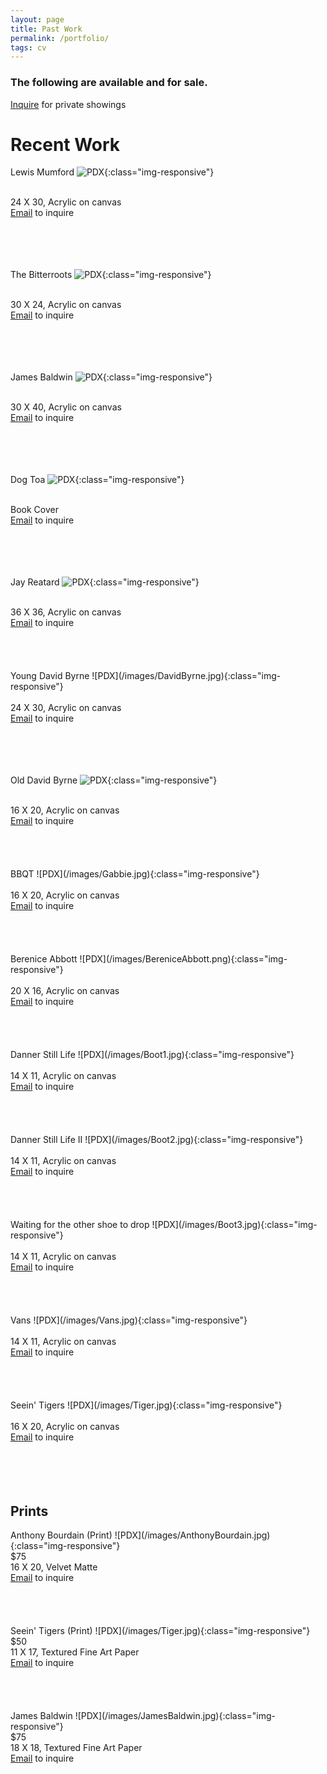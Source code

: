 ```yaml
---
layout: page
title: Past Work
permalink: /portfolio/
tags: cv
---
```

<h3>The following are available and for sale.</h3>

<a href="{{ site.url }}/contact">Inquire</a> for private showings

<h1> Recent Work </h1>

Lewis Mumford
![PDX](/images/Mumford.jpeg){:class="img-responsive"}
<div class="center">
<br>
24 X 30, Acrylic on canvas
<br>
<a href="{{ site.url }}/contact">Email</a> to inquire
</div>
<br>
<br>
<br>
<br>

The Bitterroots
![PDX](/images/Landscape.jpeg){:class="img-responsive"}
<div class="center">
<br>
30 X 24, Acrylic on canvas
<br>
<a href="{{ site.url }}/contact">Email</a> to inquire
</div>
<br>
<br>
<br>
<br>

James Baldwin
![PDX](/images/JamesBaldwin.jpg){:class="img-responsive"}
<div class="center">
<br>
30 X 40, Acrylic on canvas
<br>
<a href="{{ site.url }}/contact">Email</a> to inquire
</div>
<br>
<br>
<br>
<br>

Dog Toa
![PDX](/images/SkullFinal.jpg){:class="img-responsive"}
<div class="center">
<br>
Book Cover
<br>
<a href="{{ site.url }}/contact">Email</a> to inquire
</div>
<br>
<br>
<br>
<br>

Jay Reatard
![PDX](/images/JayReatard.jpg){:class="img-responsive"}
<div class="center">
<br>
36 X 36, Acrylic on canvas
<br>
<a href="{{ site.url }}/contact">Email</a> to inquire
</div>
<br>
<br>
<br>
<br>
Young David Byrne
![PDX](/images/DavidByrne.jpg){:class="img-responsive"}
<div class="center">
<br>
24 X 30, Acrylic on canvas
<br>
<a href="{{ site.url }}/contact">Email</a> to inquire
</div>
<br>
<br>
<br>
<br>


Old David Byrne
![PDX](/images/DavidByrne2.jpg){:class="img-responsive"}
<div class="center">
<br>
16 X 20, Acrylic on canvas
<br>
<a href="{{ site.url }}/contact">Email</a> to inquire
</div>
<br>
<br>
<br>
<br>
BBQT
![PDX](/images/Gabbie.jpg){:class="img-responsive"}
<div class="center">
<br>
16 X 20, Acrylic on canvas
<br>
<a href="{{ site.url }}/contact">Email</a> to inquire
</div>
<br>
<br>
<br>
<br>
Berenice Abbott
![PDX](/images/BereniceAbbott.png){:class="img-responsive"}
<div class="center">
<br>
20 X 16, Acrylic on canvas
<br>
<a href="{{ site.url }}/contact">Email</a> to inquire
</div>
<br>
<br>
<br>
<br>
Danner Still Life
![PDX](/images/Boot1.jpg){:class="img-responsive"}
<div class="center">
<br>
14 X 11, Acrylic on canvas
<br>
<a href="{{ site.url }}/contact">Email</a> to inquire
</div>
<br>
<br>
<br>
<br>
Danner Still Life II
![PDX](/images/Boot2.jpg){:class="img-responsive"}
<div class="center">
<br>
14 X 11, Acrylic on canvas
<br>
<a href="{{ site.url }}/contact">Email</a> to inquire
</div>
<br>
<br>
<br>
<br>
Waiting for the other shoe to drop
![PDX](/images/Boot3.jpg){:class="img-responsive"}
<div class="center">
<br>
14 X 11, Acrylic on canvas
<br>
<a href="{{ site.url }}/contact">Email</a> to inquire
</div>
<br>
<br>
<br>
<br>
Vans
![PDX](/images/Vans.jpg){:class="img-responsive"}
<div class="center">
<br>
14 X 11, Acrylic on canvas
<br>
<a href="{{ site.url }}/contact">Email</a> to inquire
</div>
<br>
<br>
<br>
<br>
Seein' Tigers
![PDX](/images/Tiger.jpg){:class="img-responsive"}
<div class="center">
<br>
16 X 20, Acrylic on canvas
<br>
<a href="{{ site.url }}/contact">Email</a> to inquire
</div>
<br>
<br>
<br>
<br>


<h2> Prints </h2>
Anthony Bourdain (Print)
![PDX](/images/AnthonyBourdain.jpg){:class="img-responsive"}
<div class="center">
$75
<br>
16 X 20, Velvet Matte
<br>
<a href="{{ site.url }}/contact">Email</a> to inquire
</div>
<br>
<br>
<br>
<br>
Seein' Tigers (Print)
![PDX](/images/Tiger.jpg){:class="img-responsive"}
<div class="center">
$50
<br>
11 X 17, Textured Fine Art Paper
<br>
<a href="{{ site.url }}/contact">Email</a> to inquire
</div>
<br>
<br>
<br>
<br>
James Baldwin
![PDX](/images/JamesBaldwin.jpg){:class="img-responsive"}
<div class="center">
$75
<br>
18 X 18, Textured Fine Art Paper
<br>
<a href="{{ site.url }}/contact">Email</a> to inquire
</div>
